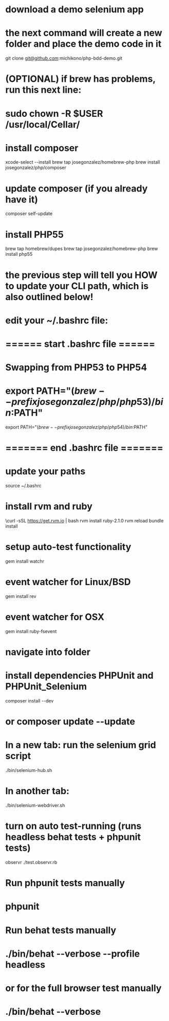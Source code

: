 # download a demo selenium app
# the next command will create a new folder and place the demo code in it
git clone git@github.com:michikono/php-bdd-demo.git

# (OPTIONAL) if brew has problems, run this next line:
# sudo chown -R $USER /usr/local/Cellar/

# install composer
xcode-select --install
brew tap josegonzalez/homebrew-php
brew install josegonzalez/php/composer

# update composer (if you already have it)
composer self-update

# install PHP55
brew tap homebrew/dupes
brew tap josegonzalez/homebrew-php
brew install php55

# the previous step will tell you HOW to update your CLI path, which is also outlined below!
#
# edit your ~/.bashrc file:
# ====== start .bashrc file ======
# Swapping from PHP53 to PHP54
# export PATH="$(brew --prefix josegonzalez/php/php53)/bin:$PATH"
export PATH="$(brew --prefix josegonzalez/php/php54)/bin:$PATH"
# ======= end .bashrc file =======

# update your paths
source ~/.bashrc 

# install rvm and ruby
\curl -sSL https://get.rvm.io | bash
rvm install ruby-2.1.0
rvm reload
bundle install

# setup auto-test functionality
gem install watchr
# event watcher for Linux/BSD
gem install rev
# event watcher for OSX
gem install ruby-fsevent

# navigate into folder
# install dependencies PHPUnit and PHPUnit_Selenium
composer install --dev
# or composer update --update

# In a new tab: run the selenium grid script
./bin/selenium-hub.sh

# In another tab:
./bin/selenium-webdriver.sh

# turn on auto test-running (runs headless behat tests + phpunit tests)
observr ./test.observr.rb

# Run phpunit tests manually
# phpunit
# Run behat tests manually
# ./bin/behat --verbose --profile headless
# or for the full browser test manually
# ./bin/behat --verbose

